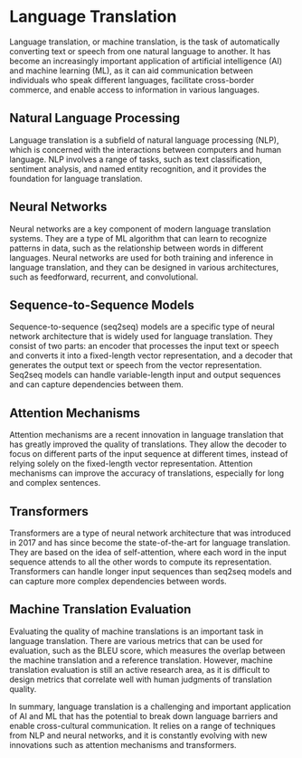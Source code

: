 # Language Translation

Language translation, or machine translation, is the task of automatically converting text or speech from one natural language to another. It has become an increasingly important application of artificial intelligence (AI) and machine learning (ML), as it can aid communication between individuals who speak different languages, facilitate cross-border commerce, and enable access to information in various languages.

## Natural Language Processing

Language translation is a subfield of natural language processing (NLP), which is concerned with the interactions between computers and human language. NLP involves a range of tasks, such as text classification, sentiment analysis, and named entity recognition, and it provides the foundation for language translation.

## Neural Networks

Neural networks are a key component of modern language translation systems. They are a type of ML algorithm that can learn to recognize patterns in data, such as the relationship between words in different languages. Neural networks are used for both training and inference in language translation, and they can be designed in various architectures, such as feedforward, recurrent, and convolutional.

## Sequence-to-Sequence Models

Sequence-to-sequence (seq2seq) models are a specific type of neural network architecture that is widely used for language translation. They consist of two parts: an encoder that processes the input text or speech and converts it into a fixed-length vector representation, and a decoder that generates the output text or speech from the vector representation. Seq2seq models can handle variable-length input and output sequences and can capture dependencies between them.

## Attention Mechanisms

Attention mechanisms are a recent innovation in language translation that has greatly improved the quality of translations. They allow the decoder to focus on different parts of the input sequence at different times, instead of relying solely on the fixed-length vector representation. Attention mechanisms can improve the accuracy of translations, especially for long and complex sentences.

## Transformers

Transformers are a type of neural network architecture that was introduced in 2017 and has since become the state-of-the-art for language translation. They are based on the idea of self-attention, where each word in the input sequence attends to all the other words to compute its representation. Transformers can handle longer input sequences than seq2seq models and can capture more complex dependencies between words.

## Machine Translation Evaluation

Evaluating the quality of machine translations is an important task in language translation. There are various metrics that can be used for evaluation, such as the BLEU score, which measures the overlap between the machine translation and a reference translation. However, machine translation evaluation is still an active research area, as it is difficult to design metrics that correlate well with human judgments of translation quality.

In summary, language translation is a challenging and important application of AI and ML that has the potential to break down language barriers and enable cross-cultural communication. It relies on a range of techniques from NLP and neural networks, and it is constantly evolving with new innovations such as attention mechanisms and transformers.
